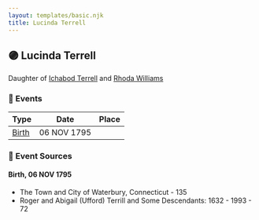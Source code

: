 ```yaml
---
layout: templates/basic.njk
title: Lucinda Terrell
---
```

## 🟣 Lucinda Terrell

Daughter of [Ichabod Terrell](/people/6/66420816) and [Rhoda Williams](/people/2/220352)

### 📆 Events

Type | Date | Place
------ | ------ | ------
[Birth](#event-d61b7b5b-f43f-4068-821a-dd0baa046208) | 06 NOV 1795 |

### 📰 Event Sources

#### <a id="event-d61b7b5b-f43f-4068-821a-dd0baa046208"></a> Birth, 06 NOV 1795
* The Town and City of Waterbury, Connecticut  - 135
* Roger and Abigail (Ufford) Terrill and Some Descendants: 1632 - 1993  - 72